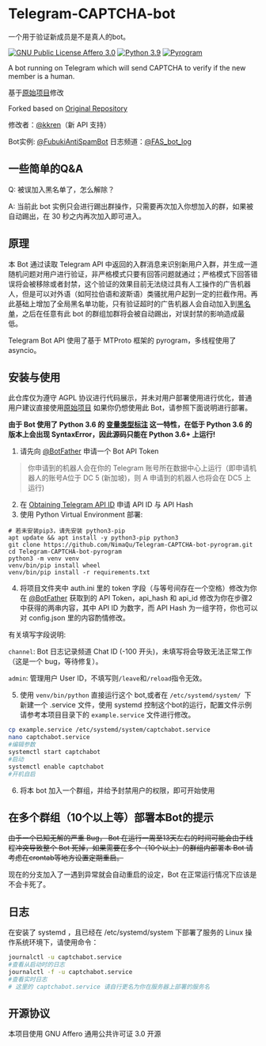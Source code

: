 # Telegram-CAPTCHA-bot

一个用于验证新成员是不是真人的bot。

[![GNU Public License Affero 3.0](https://img.shields.io/badge/license-AGPL3.0-%23373737.svg)](https://www.gnu.org/licenses/agpl-3.0.en.html) [![Python 3.9](https://img.shields.io/badge/python-3.6%2B-blue.svg)](https://www.python.org) [![Pyrogram](https://img.shields.io/badge/Pyrogram-asyncio-green.svg)](https://github.com/pyrogram/pyrogram/)

A bot running on Telegram which will send CAPTCHA to verify if the new member is a human.

基于[原始项目](https://github.com/Tooruchan/Telegram-CAPTCHA-bot-pyrogram)修改

Forked based on [Original Repository](https://github.com/TooruchanTelegram-CAPTCHA-bot-pyrogram)

修改者：[@kkren](https://www.kkren.me/)（新 API 支持）

Bot实例: [@FubukiAntiSpamBot](https://t.me/FubukiAntiSpamBot)
日志频道：[@FAS_bot_log](https://t.me/FAS_bot_log)

## 一些简单的Q&A

Q: 被误加入黑名单了，怎么解除？

A: 当前此 bot 实例只会进行踢出群操作，只需要再次加入你想加入的群，如果被自动踢出，在 30 秒之内再次加入即可进入。
## 原理

本 Bot 通过读取 Telegram API 中返回的入群消息来识别新用户入群，并生成一道随机问题对用户进行验证，非严格模式只要有回答问题就通过；严格模式下回答错误将会被移除或者封禁，这个验证的效果目前无法绕过具有人工操作的广告机器人，但是可以对外语（如阿拉伯语和波斯语）类骚扰用户起到一定的拦截作用。再此基础上增加了全局黑名单功能，只有验证超时的广告机器人会自动加入到[黑名单](https://ca.oracle.db.nimaqu.com/view/phpliteadmin.php?database=.%2Fdb%2Fdata.sqlite&table=user&fulltexts=0&numRows=30&action=row_view)，之后在任意有此 bot 的群组加群将会被自动踢出，对误封禁的影响造成最低。

Telegram Bot API 使用了基于 MTProto 框架的 pyrogram，多线程使用了 asyncio。

## 安装与使用

此仓库仅为遵守 AGPL 协议进行代码展示，并未对用户部署使用进行优化，普通用户建议直接使用[原始项目](https://github.com/Tooruchan/Telegram-CAPTCHA-bot-pyrogram) 如果你仍想使用此 Bot，请参照下面说明进行部署。

**由于 Bot 使用了 Python 3.6 的 [变量类型标注](https://docs.python.org/zh-cn/3/library/typing.html) 这一特性，在低于 Python 3.6 的版本上会出现 SyntaxError，因此源码只能在 Python 3.6+ 上运行!**  
1. 请先向 [@BotFather](https://t.me/botfather) 申请一个 Bot API Token  
> 你申请到的机器人会在你的 Telegram 账号所在数据中心上运行（即申请机器人的账号A位于 DC 5 (新加坡)，则 A 申请到的机器人也将会在 DC5 上运行)
2. 在 [Obtaining Telegram API ID](https://core.telegram.org/api/obtaining_api_id) 申请 API ID 与 API Hash
3. 使用 Python Virtual Environment 部署: 
```
# 若未安装pip3，请先安装 python3-pip
apt update && apt install -y python3-pip python3
git clone https://github.com/NimaQu/Telegram-CAPTCHA-bot-pyrogram.git 
cd Telegram-CAPTCHA-bot-pyrogram
python3 -m venv venv
venv/bin/pip install wheel
venv/bin/pip install -r requirements.txt
```

4. 将项目文件夹中 auth.ini 里的 token 字段（与等号间存在一个空格）修改为你在 [@BotFather](https://t.me/botfather) 获取到的 API Token，api_hash 和 api_id 修改为你在步骤2中获得的两串内容，其中 API ID 为数字，而 API Hash 为一组字符，你也可以对 config.json 里的内容酌情修改。

有关填写字段说明:

`channel`: Bot 日志记录频道 Chat ID (-100 开头)，未填写将会导致无法正常工作（这是一个 bug，等待修复）。

`admin`: 管理用户 User ID，不填写则`/leave`和`/reload`指令无效。

5. 使用 `venv/bin/python` 直接运行这个 bot,或者在 `/etc/systemd/system/ `下新建一个 .service 文件，使用 systemd 控制这个bot的运行，配置文件示例请参考本项目目录下的 `example.service` 文件进行修改。

```bash
cp example.service /etc/systemd/system/captchabot.service
nano captchabot.service
#编辑参数
systemctl start captchabot
#启动
systemctl enable captchabot
#开机自启
```

6. 将本 bot 加入一个群组，并给予封禁用户的权限，即可开始使用

## 在多个群组（10个以上等）部署本Bot的提示

~~由于一个已知无解的严重 Bug， Bot 在运行一周至13天左右的时间可能会由于线程冲突导致整个 Bot 死掉，如果需要在多个（10个以上）的群组内部署本 Bot 请考虑在crontab等地方设置定期重启。~~

现在的分支加入了一遇到异常就会自动重启的设定，Bot 在正常运行情况下应该是不会卡死了。

## 日志
在安装了 systemd ，且已经在 /etc/systemd/system 下部署了服务的 Linux 操作系统环境下，请使用命令：
```bash
journalctl -u captchabot.service 
#查看从启动时的日志
journalctl -f -u captchabot.service
#查看实时日志
# 这里的 captchabot.service 请自行更名为你在服务器上部署的服务名
```
## 开源协议
本项目使用 GNU Affero 通用公共许可证 3.0 开源
